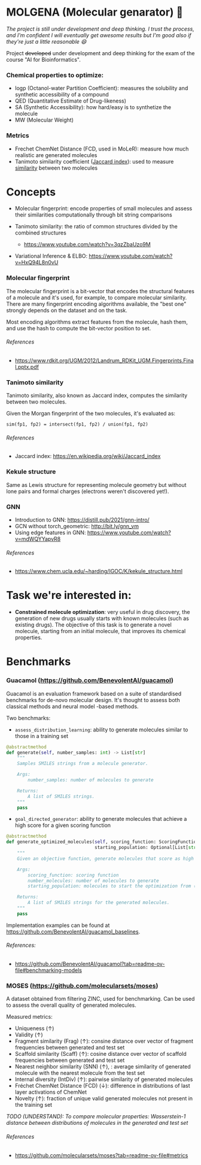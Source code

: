 # MOLGENA (Molecular genarator) :construction:

_The project is still under development and deep thinking.
I trust the process, and I'm confident I will eventually get awesome results but I'm good also if they're just a little reasonable :smile:_

Project ~~developed~~ under development and deep thinking for the exam of the course "AI for Bioinformatics".

### Chemical properties to optimize:

- logp (Octanol-water Partition Coefficient): measures the solubility and synthetic accessibility of a compound
- QED (Quantitative Estimate of Drug-likeness)
- SA (Synthetic Accessibility): how hard/easy is to synthetize the molecule
- MW (Molecular Weight)

### Metrics

- Frechet ChemNet Distance (FCD, used in MoLeR): measure how much realistic are generated molecules
- Tanimoto similarity coefficient ([Jaccard index](https://en.wikipedia.org/wiki/Jaccard_index)): used to
  measure [similarity](https://en.wikipedia.org/wiki/Chemical_similarity) between two molecules

# Concepts

- Molecular fingerprint: encode properties of small molecules and assess their similarities computationally through bit
  string comparisons
- Tanimoto similarity: the ratio of common structures divided by the combined structures
    - https://www.youtube.com/watch?v=3qzZbaUzo9M

- Variational Inference & ELBO: https://www.youtube.com/watch?v=HxQ94L8n0vU

### Molecular fingerprint

The molecular fingerprint is a bit-vector that encodes the structural features of a molecule and it's used, for example,
to compare molecular similarity.
There are many fingerprint encoding algorithms available, the "best one" strongly depends on the dataset and on the
task.

Most encoding algorithms extract features from the molecule, hash them, and use the hash to compute the bit-vector
position to set.

###### References

- https://www.rdkit.org/UGM/2012/Landrum_RDKit_UGM.Fingerprints.Final.pptx.pdf

### Tanimoto similarity

Tanimoto similarity, also known as Jaccard index, computes the similarity between two molecules.

Given the Morgan fingerprint of the two molecules, it's evaluated as:

```
sim(fp1, fp2) = intersect(fp1, fp2) / union(fp1, fp2)
```

###### References

- Jaccard index: https://en.wikipedia.org/wiki/Jaccard_index

### Kekule structure

Same as Lewis structure for representing molecule geometry but without lone pairs and formal charges (electrons weren't
discovered yet!).

### GNN

- Introduction to GNN: https://distill.pub/2021/gnn-intro/
- GCN without torch_geometric: http://bit.ly/gnn_vm
- Using edge features in GNN: https://www.youtube.com/watch?v=mdWQYYapvR8

###### References

- https://www.chem.ucla.edu/~harding/IGOC/K/kekule_structure.html

# Task we're interested in:

- **Constrained molecule optimization**: very useful in drug discovery, the generation of new drugs usually starts with
  known molecules (such as existing drugs). The objective of this task is to generate a novel molecule, starting from an
  initial molecule, that improves its chemical properties.

# Benchmarks

### Guacamol (https://github.com/BenevolentAI/guacamol)

Guacamol is an evaluation framework based on a suite of standardised benchmarks for de-novo molecular design.
It's thought to assess both classical methods and neural model -based methods.

Two benchmarks:

- `assess_distribution_learning`: ability to generate molecules similar to those in a training set

```py
@abstractmethod
def generate(self, number_samples: int) -> List[str]
    """
    Samples SMILES strings from a molecule generator.

    Args:
        number_samples: number of molecules to generate

    Returns:
        A list of SMILES strings.
    """
    pass
```

- `goal_directed_generator`: ability to generate molecules that achieve a high score for a given scoring function

```py
@abstractmethod
def generate_optimized_molecules(self, scoring_function: ScoringFunction, number_molecules: int,
                                 starting_population: Optional[List[str]] = None) -> List[str]:
    """
    Given an objective function, generate molecules that score as high as possible.

    Args:
        scoring_function: scoring function
        number_molecules: number of molecules to generate
        starting_population: molecules to start the optimization from (optional)

    Returns:
        A list of SMILES strings for the generated molecules.
    """
    pass
```

Implementation examples can be found at https://github.com/BenevolentAI/guacamol_baselines.

###### References:

- https://github.com/BenevolentAI/guacamol?tab=readme-ov-file#benchmarking-models

### MOSES (https://github.com/molecularsets/moses)

A dataset obtained from filtering ZINC, used for benchmarking. Can be used to assess the overall quality of generated
molecules.

Measured metrics:

- Uniqueness (↑)
- Validity (↑)
- Fragment similarity (Frag) (↑): consine distance over vector of fragment frequencies between generated and test set
- Scaffold similarity (Scaff) (↑): cosine distance over vector of scaffold frequencies between generated and test set
- Nearest neighbor similarity (SNN) (↑), : average similarity of generated molecule with the nearest molecule from the
  test set
- Internal diversity (IntDiv) (↑): pairwise similarity of generated molecules
- Fréchet ChemNet Distance (FCD) (↓): difference in distributions of last layer activations of ChemNet
- Novelty (↑): fraction of unique valid generated molecules not present in the training set

_TODO (UNDERSTAND): To compare molecular properties: Wasserstein-1 distance between distributions of molecules in the
generated and test set_

###### References

- https://github.com/molecularsets/moses?tab=readme-ov-file#metrics
